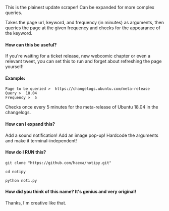 This is the plainest update scraper! Can be expanded for more complex queries.

Takes the page url, keyword, and frequency (in minutes) as arguments, then queries the page at the given frequency and checks for the appearance of the keyword.

#### How can this be useful?
If you're waiting for a ticket release, new webcomic chapter or even a relevant tweet, you can set this to run and forget about refreshing the page yourself!

#### Example:
```
Page to be queried >  https://changelogs.ubuntu.com/meta-release
Query >  18.04
Frequency >  5
```

Checks once every 5 minutes for the meta-release of Ubuntu 18.04 in the changelogs.

#### How can I expand this?
Add a sound notification! Add an image pop-up! Hardcode the arguments and make it terminal-independent!

#### How do I RUN this?

```
git clone "https://github.com/haexa/notipy.git"
```
```
cd notipy
```
```
python noti.py
```


#### How did you think of this name? It's genius and very original!
Thanks, I'm creative like that.
